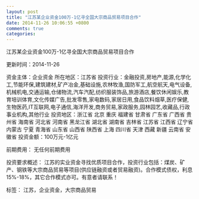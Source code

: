 ```yaml
---
layout: post
title: "江苏某企业资金100万-1亿寻全国大宗商品贸易项目合作"
date: 2014-11-26 10:06:55 +0800
comments: true
categories: 
---
```

江苏某企业资金100万-1亿寻全国大宗商品贸易项目合作



更新时间：2014-11-26

资金主体：企业资金
所在地区：江苏省
投资行业：金融投资,房地产,能源,化学化工,节能环保,建筑建材,矿产冶金,基础设施,农林牧渔,国防军工,航空航天,电气设备,机械机电,交通运输,仓储物流,汽车汽配,纺织服装饰品,旅游酒店,餐饮休闲娱乐,教育培训体育,文化传媒广告,批发零售,家电数码,家居日用,食品饮料烟草,医疗保健,生物医药,IT互联网,电子通信,海洋开发,商务贸易,家政服务,园林园艺,收藏品,行政事业机构,其他行业
投资地区：浙江省 北京 重庆 福建省 甘肃省 广东省 广西省 贵州省 海南省 河北省 河南省 黑龙江省 湖北省 湖南省 吉林省 江苏省 江西省 辽宁省 内蒙古 宁夏 青海省 山东省 山西省 陕西省 上海 四川省 天津 西藏 新疆 云南省 安徽省
投资金额：100万元-1亿元

前期费用：
无任何前期费用

投资要求概述：
江苏的实业资金寻找优质项目合作，投资行业包括：煤炭、矿产、钢铁等大宗商品贸易等项目(供应链融资或者贸易融资)。合作模式债权，利息15%-18%，其它合作模式亦可。有意者请联系！

标签：
江苏，企业资金，大宗商品贸易

